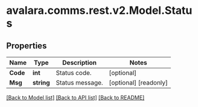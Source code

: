 
# avalara.comms.rest.v2.Model.Status

## Properties

Name | Type | Description | Notes
------------ | ------------- | ------------- | -------------
**Code** | **int** | Status code. | [optional] 
**Msg** | **string** | Status message. | [optional] [readonly] 

[[Back to Model list]](../README.md#documentation-for-models)
[[Back to API list]](../README.md#documentation-for-api-endpoints)
[[Back to README]](../README.md)

